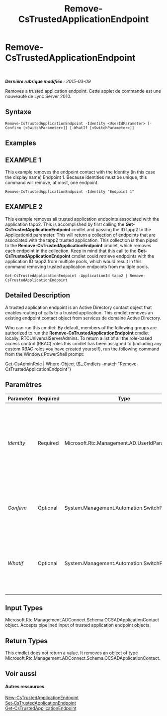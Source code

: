 ﻿---
title: Remove-CsTrustedApplicationEndpoint
TOCTitle: Remove-CsTrustedApplicationEndpoint
ms:assetid: c9b96690-d8c2-47f7-bff3-706dbf68d75a
ms:mtpsurl: https://technet.microsoft.com/fr-fr/library/Gg398837(v=OCS.15)
ms:contentKeyID: 49298850
ms.date: 05/20/2016
mtps_version: v=OCS.15
ms.translationtype: HT
---

# Remove-CsTrustedApplicationEndpoint

 

_**Dernière rubrique modifiée :** 2015-03-09_

Removes a trusted application endpoint. Cette applet de commande est une nouveauté de Lync Server 2010.

## Syntaxe

    Remove-CsTrustedApplicationEndpoint -Identity <UserIdParameter> [-Confirm [<SwitchParameter>]] [-WhatIf [<SwitchParameter>]]

## Examples

## EXAMPLE 1

This example removes the endpoint contact with the Identity (in this case the display name) Endpoint 1. Because identities must be unique, this command will remove, at most, one endpoint.

    Remove-CsTrustedApplicationEndpoint -Identity "Endpoint 1"

## EXAMPLE 2

This example removes all trusted application endpoints associated with the application tapp2. This is accomplished by first calling the **Get-CsTrustedApplicationEndpoint** cmdlet and passing the ID tapp2 to the ApplicationId parameter. This will return a collection of endpoints that are associated with the tapp2 trusted application. This collection is then piped to the **Remove-CsTrustedApplicationEndpoint** cmdlet, which removes each endpoint in the collection. Keep in mind that this call to the **Get-CsTrustedApplicationEndpoint** cmdlet could retrieve endpoints with the application ID tapp2 from multiple pools, which would result in this command removing trusted application endpoints from multiple pools.

    Get-CsTrustedApplicationEndpoint -ApplicationId tapp2 | Remove-CsTrustedApplicationEndpoint

## Detailed Description

A trusted application endpoint is an Active Directory contact object that enables routing of calls to a trusted application. This cmdlet removes an existing endpoint contact object from services de domaine Active Directory.

Who can run this cmdlet: By default, members of the following groups are authorized to run the **Remove-CsTrustedApplicationEndpoint** cmdlet locally: RTCUniversalServerAdmins. To return a list of all the role-based access control (RBAC) roles this cmdlet has been assigned to (including any custom RBAC roles you have created yourself), run the following command from the Windows PowerShell prompt:

Get-CsAdminRole | Where-Object {$\_.Cmdlets –match "Remove-CsTrustedApplicationEndpoint"}

## Paramètres


<table>
<colgroup>
<col style="width: 25%" />
<col style="width: 25%" />
<col style="width: 25%" />
<col style="width: 25%" />
</colgroup>
<thead>
<tr class="header">
<th>Parameter</th>
<th>Required</th>
<th>Type</th>
<th>Description</th>
</tr>
</thead>
<tbody>
<tr class="odd">
<td><p><em>Identity</em></p></td>
<td><p>Required</p></td>
<td><p>Microsoft.Rtc.Management.AD.UserIdParameter</p></td>
<td><p>The Identity (the distinguished name of the contact), SIP address, or display name of the application endpoint to be removed.</p></td>
</tr>
<tr class="even">
<td><p><em>Confirm</em></p></td>
<td><p>Optional</p></td>
<td><p>System.Management.Automation.SwitchParameter</p></td>
<td><p>Vous demande confirmation avant d’exécuter la commande.</p></td>
</tr>
<tr class="odd">
<td><p><em>WhatIf</em></p></td>
<td><p>Optional</p></td>
<td><p>System.Management.Automation.SwitchParameter</p></td>
<td><p>Décrit ce qui se passe si vous exécutez la commande sans l’exécuter réellement.</p></td>
</tr>
</tbody>
</table>


## Input Types

Microsoft.Rtc.Management.ADConnect.Schema.OCSADApplicationContact object. Accepts pipelined input of trusted application endpoint objects.

## Return Types

This cmdlet does not return a value. It removes an object of type Microsoft.Rtc.Management.ADConnect.Schema.OCSADApplicationContact.

## Voir aussi

#### Autres ressources

[New-CsTrustedApplicationEndpoint](new-cstrustedapplicationendpoint.md)  
[Set-CsTrustedApplicationEndpoint](set-cstrustedapplicationendpoint.md)  
[Get-CsTrustedApplicationEndpoint](get-cstrustedapplicationendpoint.md)

